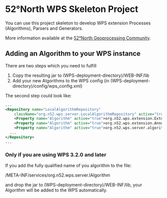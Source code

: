 # 52°North WPS Skeleton Project

You can use this project skeleton to develop WPS extension
Processes (Algorithms), Parsers and Generators.

More information available at the [52°North Geoprocessing Community](http://52north.org/geoprocessing).

## Adding an Algorithm to your WPS instance

There are two steps which you need to fulfill

1. Copy the resulting jar to (WPS-deployment-directory)/WEB-INF/lib
2. Add your new Algorithms to the WPS config (in (WPS-deployment-directory)/config/wps_config.xml)

The second step could look like:

```xml
...
<Repository name="LocalAlgorithmRepository"
	className="org.n52.wps.server.LocalAlgorithmRepository" active="true">
	<Property name="Algorithm" active="true">org.n52.wps.extension.ExtensionAlgorithm</Property>
	<Property name="Algorithm" active="true">org.n52.wps.extension.AnnotatedExtensionAlgorithm</Property>
	<Property name="Algorithm" active="true">org.n52.wps.server.algorithm.SimpleBufferAlgorithm</Property>
  ...
</Repository>
...
```

### Only if you are using WPS 3.2.0 and later

If you add the fully qualified name of you algorithm to the file:

/META-INF/services/org.n52.wps.server.IAlgorithm

and drop the jar to (WPS-deployment-directory)/WEB-INF/lib, your Algorithm will be added to the WPS automatically.